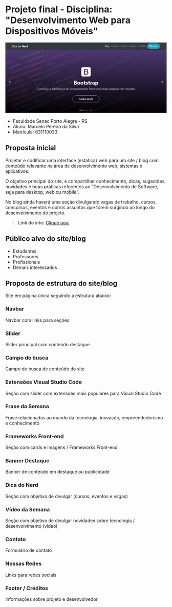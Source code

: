   # Projeto final - Disciplina: "Desenvolvimento Web para Dispositivos Móveis"

![banner.png](https://github.com/marcelopoars/prog-dispositivos-moveis/blob/master/projeto-final/site/projeto-final-dica-do-nerd.png)

  - Faculdade Senac Porto Alegre - RS
  - Aluno: Marcelo Pereira da Silva
  - Matrícula: 631110033


## Proposta inicial

Projetar e codificar uma interface (estatica) web para um site / blog com conteúdo relevante na área
de desenvolvimento web, sistemas e aplicativos.

O objetivo principal do site, é compartilhar conhecimento, dicas, sugestões, novidades e
boas práticas referentes ao “Desenvolvimento de Software, seja para desktop, web ou
mobile”.

No blog ainda haverá uma seção divulgando vagas de trabalho, cursos, concursos, eventos
e outros assuntos que forem surgindo ao longo do desenvolvimento do projeto.

> **Link do site:** [Clique aqui](https://marcelopoars.github.io/prog-dispositivos-moveis/projeto-final/site/)


## Público alvo do site/blog
- Estudantes
- Professores
- Profissionais
- Demais interessados


## Proposta de estrutura do site/blog
Site em página única seguindo a estrutura abaixo:


### Navbar
Navbar com links para seções


### Slider
Slider principal com conteúdo destaque


### Campo de busca
Campo de busca de conteúdo do site


### Extensões Visual Studio Code
Seção com slider com extensões mais populares para Visual Studio Code


### Frase da Semana
Frase relacionadas ao mundo da tecnologia, inovação, empreendedorismo e conhecimento


### Frameworks Front-end
Seção com cards e imagens / Frameworks Front-end


### Banner Destaque
Banner de conteúdo em destaque ou publicidade


### Dica do Nerd
Seção com objetivo de divulgar (cursos, eventos e vagas)


### Vídeo da Semana
Seção com objetivo de divulgar novidades sobre tecnologia / desenvolvimento (vídeo)


### Contato
Formulário de contato


### Nossas Redes
Links para redes sociais


### Footer / Créditos
Informações sobre projeto e desenvolvedor




